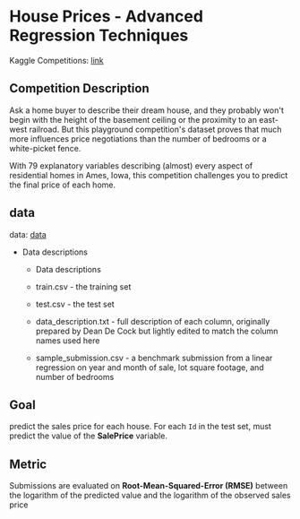 #  House Prices - Advanced Regression Techniques

Kaggle Competitions: [link](https://www.kaggle.com/c/house-prices-advanced-regression-techniques)

## Competition Description

Ask a home buyer to describe their dream house, and they probably won't begin with the height of the basement ceiling or the proximity to an east-west railroad. But this playground competition's dataset proves that much more influences price negotiations than the number of bedrooms or a white-picket fence.

With 79 explanatory variables describing (almost) every aspect of residential homes in Ames, Iowa, this competition challenges you to predict the final price of each home.


## data 

data: [data](https://www.kaggle.com/c/house-prices-advanced-regression-techniques/data)

*  Data descriptions
    
    *  Data descriptions
    
    * train.csv - the training set
    * test.csv - the test set
    * data_description.txt - full description of each column, originally prepared by Dean De Cock but lightly edited to match the column names used here

    * sample_submission.csv - a benchmark submission from a linear regression on year and month of sale, lot square footage, and number of bedrooms


## Goal
 
 predict the sales price for each house. For each `Id` in the test set,  must predict the value of the **SalePrice** variable. 

##  Metric

Submissions are evaluated on **Root-Mean-Squared-Error (RMSE)** between the logarithm of the predicted value and the logarithm of the observed sales price



